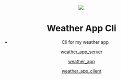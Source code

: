 <div align="center">

[![](https://tokei.rs/b1/github/MichalUSER/weather_app_cli)](https://github.com/MichalUSER/weather_app_cli).

# Weather App Cli

- Cli for my weather app

[weather_app_server](https://github.com/MichalUSER/weather_app_server)

[weather_app](https://github.com/MichalUSER/weather_app)

[weather_app_client](https://github.com/MichalUSER/weather_app_client)

</div>
